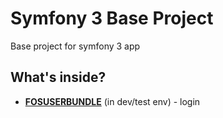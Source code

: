 Symfony 3 Base Project
========================

Base project for symfony 3 app

What's inside?
--------------

  * [**FOSUSERBUNDLE**][1] (in dev/test env) - login 


[1]:  https://github.com/FriendsOfSymfony/FOSUserBundle

